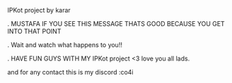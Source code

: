 IPKot project by karar   



. MUSTAFA IF YOU SEE THIS MESSAGE THATS GOOD BECAUSE YOU GET INTO THAT POINT 

. Wait and watch what happens to you!!

. HAVE FUN GUYS WITH MY IPKot project <3 love you all lads.

and for any contact this is my discord :co4i
